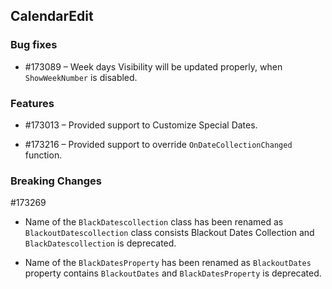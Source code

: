 ## CalendarEdit

### Bug fixes


* \#173089 – Week days Visibility will be updated properly, when `ShowWeekNumber` is disabled.

### Features

* \#173013 – Provided support to Customize Special Dates.

* \#173216 – Provided support to override `OnDateCollectionChanged` function. 


### Breaking Changes

\#173269

*    Name of the `BlackDatescollection` class has been renamed as `BlackoutDatescollection` class consists Blackout Dates Collection and `BlackDatescollection` is deprecated.

*    Name of the `BlackDatesProperty` has been renamed as `BlackoutDates` property contains `BlackoutDates` and `BlackDatesProperty` is deprecated.
